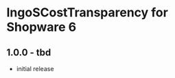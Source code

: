 <!-- Keep a Changelog guide -> https://keepachangelog.com -->

# IngoSCostTransparency for Shopware 6

## 1.0.0 - tbd
- initial release
